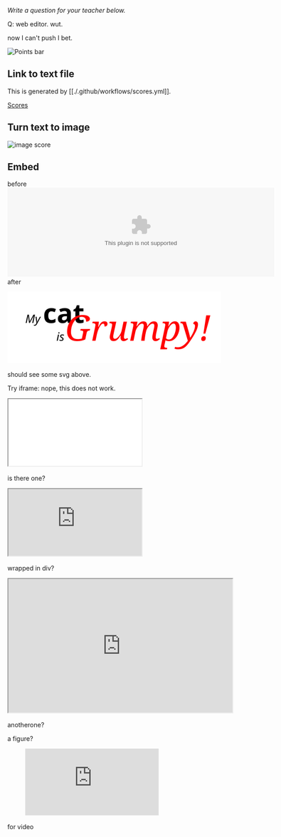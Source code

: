 _Write a question for your teacher below._

Q: web editor. wut.

now I can't push I bet.


![Points bar](../../blob/badges/.github/badges/points-bar.svg)



Link to text file
-----------------
This is generated by [[./.github/workflows/scores.yml]].

[Scores](../../blob/scores/.github/scores)


Turn text to image
------------------

![image score](../../blob/scores/.github/scores.png)




Embed
-----
before
<embed type="image/svg" src="../../blob/badges/.github/badges/points-bar.svg" width="600" height="200">
after


![test text in svg](./test.svg)

should see some svg above.


Try iframe: nope, this does not work.

<iframe src="../../blob/badges/.github/badges/points-bar.svg" title="working?"></iframe>

is there one?

<div>
<iframe src="https://www.w3schools.com" title="W3Schools Free Online Web Tutorials">
</iframe>
</div>

wrapped in div?

<iframe
  src="https://codepen.io/team/codepen/embed/preview/PNaGbb"
  style="width:100%; height:300px;"
></iframe>

anotherone?

a figure?

<figure class="video_container">
  <iframe src="https://www.youtube.com/embed/enMumwvLAug" frameborder="0" allowfullscreen="true"> </iframe>
</figure>

for video

